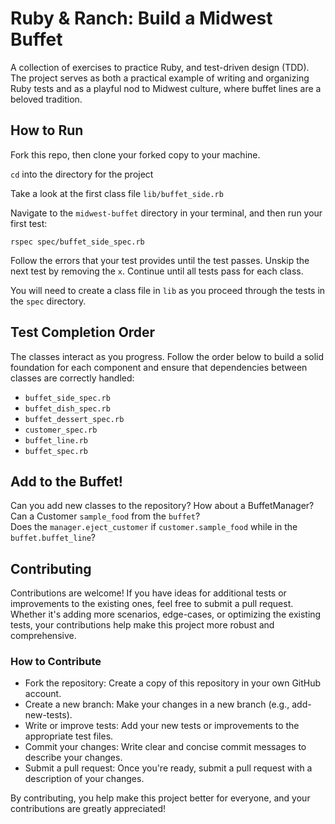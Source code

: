 # Ruby & Ranch: Build a Midwest Buffet

A collection of exercises to practice Ruby, and test-driven design (TDD). The project serves as both a practical example of writing and organizing Ruby tests and as a playful nod to Midwest culture, where buffet lines are a beloved tradition.

## How to Run
Fork this repo, then clone your forked copy to your machine. 

`cd` into the directory for the project

Take a look at the first class file `lib/buffet_side.rb`

Navigate to the `midwest-buffet` directory in your terminal, and then run your first test:
```
rspec spec/buffet_side_spec.rb
```

Follow the errors that your test provides until the test passes. Unskip the next test by removing the `x`. Continue until all tests pass for each class.

You will need to create a class file in `lib` as you proceed through the tests in the `spec` directory.

## Test Completion Order
The classes interact as you progress. Follow the order below to build a solid foundation for each component and ensure that dependencies between classes are correctly handled:

* `buffet_side_spec.rb`
* `buffet_dish_spec.rb`
* `buffet_dessert_spec.rb`
* `customer_spec.rb`
* `buffet_line.rb`
* `buffet_spec.rb`

## Add to the Buffet!

Can you add new classes to the repository? 
How about a BuffetManager?  
Can a Customer `sample_food` from the `buffet`?  
Does the `manager.eject_customer` if `customer.sample_food` while in the `buffet.buffet_line`?

## Contributing
Contributions are welcome! If you have ideas for additional tests or improvements to the existing ones, feel free to submit a pull request. Whether it's adding more scenarios, edge-cases, or optimizing the existing tests, your contributions help make this project more robust and comprehensive.

### How to Contribute
* Fork the repository: Create a copy of this repository in your own GitHub account.
* Create a new branch: Make your changes in a new branch (e.g., add-new-tests).
* Write or improve tests: Add your new tests or improvements to the appropriate test files.
* Commit your changes: Write clear and concise commit messages to describe your changes.
* Submit a pull request: Once you're ready, submit a pull request with a description of your changes.

By contributing, you help make this project better for everyone, and your contributions are greatly appreciated!
